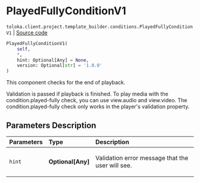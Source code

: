 # PlayedFullyConditionV1
`toloka.client.project.template_builder.conditions.PlayedFullyConditionV1` | [Source code](https://github.com/Toloka/toloka-kit/blob/v0.1.25/src/client/project/template_builder/conditions.py#L204)

```python
PlayedFullyConditionV1(
    self,
    *,
    hint: Optional[Any] = None,
    version: Optional[str] = '1.0.0'
)
```

This component checks for the end of playback.


Validation is passed if playback is finished. To play media with the condition.played-fully check, you can use
view.audio and view.video. The condition.played-fully check only works in the player's validation property.

## Parameters Description

| Parameters | Type | Description |
| :----------| :----| :-----------|
`hint`|**Optional\[Any\]**|<p>Validation error message that the user will see.</p>
